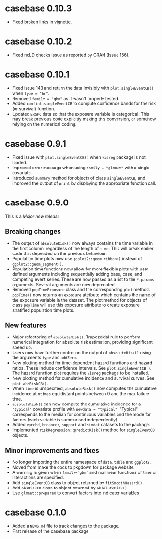 # casebase 0.10.3

* Fixed broken links in vignette.

# casebase 0.10.2

* Fixed noLD checks issue as reported by CRAN (Issue 156).

# casebase 0.10.1

* Fixed issue 143 and return the data invisibly with `plot.singleEventCB()` when `type = "hr"`.
* Removed `family = "gbm"` as it wasn't properly tested.
* Added `confint.singleEventCB` to compute confidence bands for the risk (or survival) function.
* Updated `ERSPC` data so that the exposure variable is categorical. This may break previous code explicitly making this conversion, or somehow relying on the numerical coding.

# casebase 0.9.1

* Fixed issue with `plot.singleEventCB()` when `visreg` package is not loaded.
* Improved error message when using `family = "glmnet"` with a single covariate.
* Introduced `summary` method for objects of class `singleEventCB`, and improved the output of `print` by displaying the appropriate function call.

# casebase 0.9.0

This is a *Major new release*

## Breaking changes

* The output of `absoluteRisk()` now always contains the time variable in the first column, regardless of the length of `time`. This will break earlier code that depended on the previous behaviour.
* Population time plots now use `ggplot2::geom_ribbon()` instead of `ggplot2::geom_segment()`. 
* Population time functions now allow for more flexible plots with user defined arguments including sequentially adding base, case, and competing event series. These are now passed as a list to the `*.params` arguments. Several arguments are now deprecated. 
* Removed `popTimeExposure` class and the corresponding `plot` method. `popTime()` now returns an `exposure` attribute which contains the name of the exposure variable in the dataset. The plot method for objects of class `popTime` will use this exposure attribute to create exposure stratified population time plots.

## New features

* Major refactoring of `absoluteRisk()`. Trapezoidal rule to perform numerical integration for absolute risk estimation, providing significant speed up.
* Users now have further control on the output of `absoluteRisk()` using the arguments `type` and `addZero`.
* New plotting method for time-dependent hazard functions and hazard ratios. These include confidence intervals. See `plot.singleEventCB()`. The hazard function plot requires the `visreg` package to be installed. 
* New plotting method for cumulative incidence and survival curves. See `plot.absRiskCB()`.
* When `time` is unspecified, `absoluteRisk()` now computes the cumulative incidence at `ntimes` equidistant points between 0 and the max failure time.
* `absoluteRisk()` can now compute the cumulative incidence for a `"typical"` covariate profile with `newdata = "typical"`. "Typical" corresponds to the median for continuous variables and the mode for factors (each variable is summarised independently).
* Added `eprchd`, `brcancer`, `support` and `simdat` datasets to the package. 
* Implemented `riskRegression::predictRisk()` method for `singleEventCB` objects.
 
## Minor improvements and fixes

* No longer importing the entire namespace of `data.table` and `ggplot2`. 
* Moved from make the docs to pkgdown for package website.
* A warning is given when `family="gbm"` and nonlinear functions of time or interactions are specified.
* Add `singleEventCB` class to object returned by `fitSmoothHazard()`
* Add `absRiskCB` class to object returned by `absoluteRisk()`
* Use `glmnet::prepareX` to convert factors into indicator variables


# casebase 0.1.0

* Added a `NEWS.md` file to track changes to the package.
* First release of the casebase package


